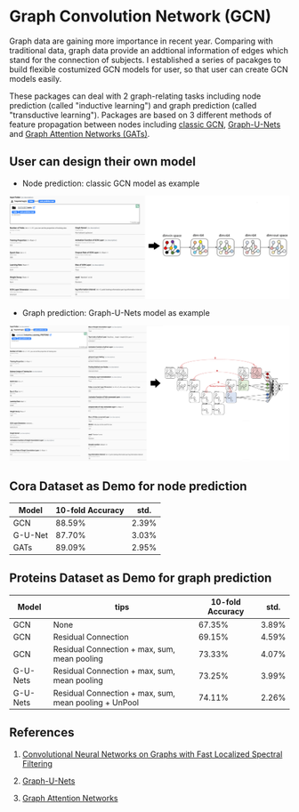 # Graph Convolution Network (GCN)

Graph data are gaining more importance in recent year. Comparing with traditional data, graph data provide an addtional information of edges which stand for the connection of subjects. I established a series of pacakges to build flexible costumized GCN models for user, so that user can create GCN models easily. 

These packages can deal with 2 graph-relating tasks including node prediction (called "inductive learning") and graph prediction (called "transductive learning"). Packages are based on 3 different methods of feature propagation between nodes including [classic GCN](https://arxiv.org/abs/1606.09375), [Graph-U-Nets](https://arxiv.org/abs/1905.05178) and [Graph Attention Networks (GATs)](https://arxiv.org/abs/1710.10903).

## User can design their own model

- Node prediction: classic GCN model as example

![costumized_GUI](./images/costumized_GUI.png)

- Graph prediction: Graph-U-Nets model as example

![costumized_GUI_graph_prediction](./images/costumized_GUI_graph_prediction.png)


## Cora Dataset as Demo for node prediction

| Model | 10-fold Accuracy | std. |
| ---- | ---- | ---- |
| GCN | 88.59% | 2.39% |
| G-U-Net  | 87.70% | 3.03% |
| GATs | 89.09% | 2.95% |

## Proteins Dataset as Demo for graph prediction

| Model | tips | 10-fold Accuracy | std. |
| ---- | ---- | ---- | ---- |
| GCN | None | 67.35% | 3.89% |
| GCN | Residual Connection | 69.15% | 4.59% |
| GCN | Residual Connection + max, sum, mean pooling | 73.33% | 4.07% |
| G-U-Nets | Residual Connection + max, sum, mean pooling | 73.25% | 3.99% |
| G-U-Nets | Residual Connection + max, sum, mean pooling + UnPool| 74.11% | 2.26% |




## References

1. [Convolutional Neural Networks on Graphs with Fast Localized Spectral Filtering](https://arxiv.org/abs/1606.09375)

2. [Graph-U-Nets](https://arxiv.org/abs/1905.05178)

3. [Graph Attention Networks](https://arxiv.org/abs/1710.10903)
